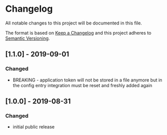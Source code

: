 # Changelog
All notable changes to this project will be documented in this file.

The format is based on [Keep a Changelog](http://keepachangelog.com/en/1.0.0/)
and this project adheres to [Semantic Versioning](http://semver.org/spec/v2.0.0.html).

## [1.1.0] - 2019-09-01
### Changed
- BREAKING - application token will not be stored in a file anymore but in the config entry
  integration must be reset and freshly added again

## [1.0.0] - 2019-08-31
### Changed
- initial public release
